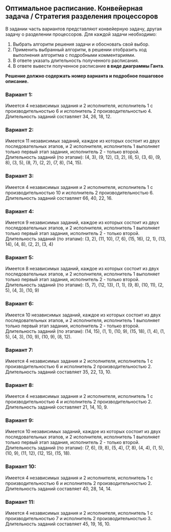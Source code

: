 ## Оптимальное расписание. Конвейерная задача / Стратегия разделения процессоров

В задании часть вариантов представляют конвейерную задачу, другая задачу о разделении процессоров. Для каждой задачи необходимо: 
1. Выбрать алгоритм решения задачи и обосновать свой выбор.
2. Применить выбранный алгоритм, в решении отобразить ход выполнения алгоритма с подробными комментариями.
3. В ответе указать длительность полученного расписания.
4. В ответе вывести полученное расписание **в виде диаграммы Ганта**.

**Решение должно содержать номер варианта и подробное пошаговое описание.**


### Вариант 1:
Имеется 4 независимых задания и 2 исполнителя, исполнитель 1 с производительностью 6 и исполнитель 2 производительностью 4. Длительность заданий составляет 34, 26, 18, 12.

### Вариант 2:
Имеется 11 независимых заданий, каждое из которых состоит из двух последовательных этапов, и 2 исполнителя, исполнитель 1 выполняет только первый этап задания, исполнитель 2 - только второй. Длительность заданий (по этапам): (4, 3), (9, 12), (3, 2), (6, 5), (3, 6), (9, 8), (3, 5), (8, 7), (2, 2), (7, 8), (14, 15).

### Вариант 3:
Имеется 4 независимых задания и 2 исполнителя, исполнитель 1 с производительностью 10 и исполнитель 2 производительностью 6. Длительность заданий составляет 66, 40, 22, 16.

### Вариант 4:
Имеется 9 независимых заданий, каждое из которых состоит из двух последовательных этапов, и 2 исполнителя, исполнитель 1 выполняет только первый этап задания, исполнитель 2 - только второй. Длительность заданий (по этапам): (3, 2), (11, 10), (7, 6), (15, 16), (2, 1), (13, 14), (4, 8), (2, 2), (3, 4)

### Вариант 5:
Имеется 8 независимых заданий, каждое из которых состоит из двух последовательных этапов, и 2 исполнителя, исполнитель 1 выполняет только первый этап задания, исполнитель 2 - только второй. Длительность заданий (по этапам): (5, 7), (12, 13), (1, 1), (9, 8), (10, 11), (2, 5), (4, 3), (10, 9)

### Вариант 6:
Имеется 10 независимых заданий, каждое из которых состоит из двух последовательных этапов, и 2 исполнителя, исполнитель 1 выполняет только первый этап задания, исполнитель 2 - только второй. Длительность заданий (по этапам): (14, 15), (1, 1), (10, 9), (15, 18), (1, 4), (1, 5), (4, 3), (10, 9), (10, 9), (8, 12).

### Вариант 7:
Имеется 4 независимых задания и 2 исполнителя, исполнитель 1 с производительностью 6 и исполнитель 2 производительностью 2. Длительность заданий составляет 35, 22, 13, 10.

### Вариант 8:
Имеется 4 независимых задания и 2 исполнителя, исполнитель 1 с производительностью 4 и исполнитель 2 производительностью 2. Длительность заданий составляет 21, 14, 10, 9.

### Вариант 9:
Имеется 10 независимых заданий, каждое из которых состоит из двух последовательных этапов, и 2 исполнителя, исполнитель 1 выполняет только первый этап задания, исполнитель 2 - только второй. Длительность заданий (по этапам): (7, 6), (9, 8), (5, 4), (7, 8), (4, 4), (1, 5), (10, 9), (11, 12), (12, 15), (15, 18).

### Вариант 10:
Имеется 4 независимых задания и 2 исполнителя, исполнитель 1 с производительностью 6 и исполнитель 2 производительностью 2. Длительность заданий составляет 40, 28, 14, 14.

### Вариант 11:
Имеется 4 независимых задания и 2 исполнителя, исполнитель 1 с производительностью 7 и исполнитель 2 производительностью 3. Длительность заданий составляет 45, 19, 16, 10.
